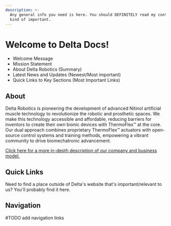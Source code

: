 ```yaml
---
description: >-
  Any general info you need is here. You should DEFINITELY read my contents. I'm
  kind of important.
---
```


# Welcome to Delta Docs!

* Welcome Message
* Mission Statement
* About Delta Robotics (Summary)
* Latest News and Updates (Newest/Most important)
* Quick Links to Key Sections (Most Important Links)

## About

Delta Robotics is pioneering the development of advanced Nitinol artificial muscle technology to revolutionize the robotic and prosthetic spaces. We make this technology accessible and affordable, reducing barriers for inventors to create their own bionic devices with ThermoFlex™ at the core. Our dual approach combines proprietary ThermoFlex™ actuators with open-source control systems and training methods, empowering a vibrant community to drive biomechatronic advancement.

[Click here for a more in-depth description of our company and business model.](about-us.md)

## Quick Links

Need to find a place outside of Delta's website that's important/relevant to us? You'll probably find it here.

## Navigation

\#TODO add navigation links
